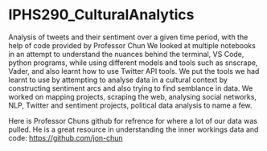 # IPHS290_CulturalAnalytics
Analysis of tweets and their sentiment over a given time period, with the help of code provided by Professor Chun
We looked at multiple notebooks in an attempt to understand the nuances behind the terminal, VS Code, python programs, while using different models and tools such as snscrape, Vader, and also learnt how to use Twitter API tools.
We put the tools we had learnt to use by attempting to analyse data in a cultural context by constructing sentiment arcs and also trying to find semblance in data.
We worked on mapping projects, scraping the web, analysing social networks, NLP, Twitter and sentiment projects, political data analysis to name a few.

Here is Professor Chuns github for refrence for where a lot of our data was pulled. He is a great resource in understanding the inner workings data and code: https://github.com/jon-chun
